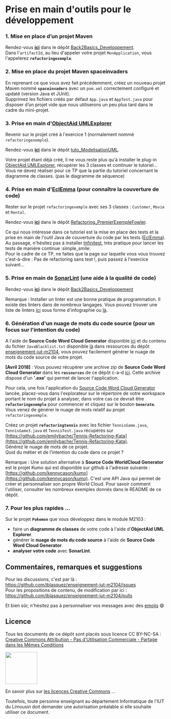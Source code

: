 # Prise en main d'outils pour le développement



### 1. Mise en place d’un projet Maven

Rendez-vous **[ici](https://github.com/iblasquez/Back2Basics_Developpement/blob/master/CreerProjetMavenEclipse.md)** dans le dépôt [Back2Basics_Developpement](https://github.com/iblasquez/Back2Basics_Developpement).  
Dans l'`artifactId`, au lieu d'appeler votre projet `MonApplication`, vous l'appelerez **`refactoringexemple`**.


### 2. Mise en place du projet Maven spaceinvaders

En reprenant ce que vous avez fait précédemment, créez un nouveau projet Maven nommé **`spaceinvaders`** avec un `pom.xml` correctement configuré et updaté (version Java et JUnit).  
Supprimez les fichiers créés par défaut `App.java` et `AppTest.java` pour disposer d’un projet vide que nous utiliserons un peu plus tard dans le cadre du mini-projet.



### 3. Prise en main d'[ObjectAid UMLExplorer](http://www.objectaid.com/)

Revenir sur le projet créé à l'exercice 1 (normalement nommé `refactoringexemple`).  

Rendez-vous **[ici](https://github.com/iblasquez/tuto_ModelisationUML/tree/master/ObjectAid)** dans le dépôt [tuto_ModelisationUML](https://github.com/iblasquez/tuto_ModelisationUML). 

Votre projet étant déjà créé, il ne vous reste plus qu'à installer le plug-in [ObjectAid UMLExplorer](http://www.objectaid.com/), récupérer les 3 classes et continuer le tutoriel...  
Vous ne devez réaliser pour ce TP que la partie du tutoriel concernant le diagramme de classes. 
(pas le diagramme de séquence)


### 4. Prise en main d'[EclEmma](http://www.eclemma.org) (pour connaître la couverture de code)

Rester sur le projet `refactoringexemple` avec ses 3 classes : `Customer`, `Movie` et `Rental`.  

Rendez-vous **[ici](https://github.com/iblasquez/Refactoring_PremierExempleFowler/blob/master/refactoring_Step0_miseEnPlaceTests.md)** dans le dépôt [Refactoring_PremierExempleFowler](https://github.com/iblasquez/Refactoring_PremierExempleFowler).    
 
Ce qui nous intéresse dans ce tutoriel est la mise en place des tests et la prise en main de l'outil Java de couverture du code par les tests ([EclEmma](http://www.eclemma.org/)).  
Au passage, n'hésitez pas à installer [Infinitest](https://infinitest.github.io/), très pratique pour lancer les tests de manière continue :simple_smile:  
Pour le cadre de ce TP, ne faites que la page sur laquelle vous vous trouvez c'est-à-dire : Pas de refactoring sans test !, puis passez à l'exercice suivant...


### 5. Prise en main de [SonarLint](http://www.sonarlint.org/) (une aide à la qualité de code)

Rendez-vous **[ici](https://github.com/iblasquez/tutoriel_SonarQube/blob/master/Analyse_SonarLintEclipse.md)** dans le dépôt [Back2Basics_Developpement](https://github.com/iblasquez/Back2Basics_Developpement)

Remarque : Installer un linter est une bonne pratique de programmation.
Il existe des linters dans de nombreux langages. Vous pouvez trouver une liste de linters [ici](https://promyze.com/wp-content/uploads/cartographie-de_23365438-5.png) sous forme d'infographie ou [là](https://promyze.com/blog-liste-linters-open-source-mise-jour-juillet-2018).



### 6. Génération d'un nuage de mots du code source (pour un focus sur l'intention du code)

A l'aide de **Source Code Word Cloud Generator** disponible [ici](https://sourcecodecloud.codeplex.com) et du contenu du fichier `JavaBlacklist.txt` disponible [là]( https://github.com/iblasquez/enseignement-iut-m2104/tree/master/ressources/JavaBlacklist.txt) dans ressources du dépôt [enseignement-iut-m2104](https://github.com/iblasquez/enseignement-iut-m2104), vous pouvez facilement générer le nuage de mots du code source de votre projet.

**[Avril 2018]** : Vous pouvez récupérer une archive zip de **Source Code Word Cloud Generator** dans les **`ressources`** de ce dépôt c-a-d [ici](https://github.com/iblasquez/enseignement-iut-m2104-conception/tree/master/ressources). Cette archive dispose d'un **'.exe'** qui permet de lancer l'application.

Pour cela, une fois l'application du [Source Code Word Cloud Generator](https://sourcecodecloud.codeplex.com) lancée, placez-vous dans l'explorateur sur le répertoire de votre workspace portant le nom du projet à analyser, dans votre cas ce devrait être **`refactoringexemple`** pour commencer et cliquez sur le bouton **`Generate`**.
Vous venez de générer le nuage de mots relatif au projet `refactoringexemple`.

Créez un projet **`refactoringtennis`** avec les fichier `TennisGame.java`, `TennisGame3.java` et `TennisTest.java` récupérés sur [https://github.com/emilybache/Tennis-Refactoring-Kata](https://github.com/emilybache/Tennis-Refactoring-Kata).  
Générez le nuage de mots de ce projet.   
Quid du métier et de l’intention du code dans ce projet ?  


Remarque : Une solution alternative à **Source Code WorldCloud Generator** est le projet Kumo qui est disponible sur github à l'adresse suivante : [https://github.com/kennycason/kumo](https://github.com/kennycason/kumo). C'est une API Java qui permet de créer et personnaliser son propre World Cloud. Pour savoir comment l'utiliser, consulter les nombreux exemples donnés dans le README de ce dépôt.


### 7. Pour les plus rapides ...  

Sur le projet **`Pokemon`** que vous développez dans le module M2103 :  
- faire un **diagramme de classes** de votre code à l'aide d'**ObjectAid UML Explorer**.    
- générer le **nuage de mots du code source** à l'aide de **Source Code Word Cloud Generator**.    
- **analyser votre code** avec **SonarLint**.  



## Commentaires, remarques et suggestions
Pour les discussions, c'est par là : https://github.com/iblasquez/enseignement-iut-m2104/issues  
Pour les propositions de contenu, de modification par ici : https://github.com/iblasquez/enseignement-iut-m2104/pulls

Et bien sûr, n'hésitez pas à personnaliser vos messages avec des [emojis](http://www.webpagefx.com/tools/emoji-cheat-sheet/) :smile:



## Licence


Tous les documents de ce dépôt sont placés sous licence CC BY-NC-SA :  [Creative Commons
Attribution - Pas d'Utilisation Commerciale - Partage dans les Mêmes Conditions](https://creativecommons.org/licenses/by-nc-sa/4.0/)

<img src="https://licensebuttons.net/l/by-nc-sa/3.0/88x31.png" width="100">

En savoir plus sur [les licences Creative Commons](https://creativecommons.org/licenses/?lang=fr-FR) ...

Toutefois, toute personne enseignant au département Informatique de l'IUT du Limousin doit demander une autorisation préalable si elle souhaite utiliser ce document.





